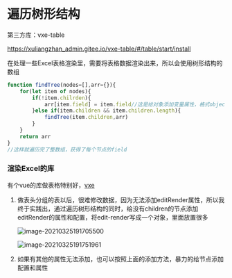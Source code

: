 # 遍历树形结构

第三方库：vxe-table

https://xuliangzhan_admin.gitee.io/vxe-table/#/table/start/install

在处理一些Excel表格渲染里，需要将表格数据渲染出来，所以会使用树形结构的数组

```js
function findTree(nodes=[],arr={}){
    for(let item of nodes){
        if(!item.chilrden){
            arr[item.field] = item.field//这是给对象添加变量属性，格式object[ver] = value,ver可以是变量也可以是不变的
        }else if(item.children && item.children.length){
            findTree(item.children,arr)
        }
    }
    return arr
}
//这样就遍历完了整数组，获得了每个节点的field
```

### 渲染Excel的库

有个vue的库做表格特别好，[vxe](https://xuliangzhan_admin.gitee.io/vxe-table/#/table/grid/group)

1. 做表头分组的表以后，很难修改数据，因为无法添加editRender属性，所以我终于实践出，通过遍历树形结构的同时，给没有children的节点添加editRender的属性和配置，将edit-render写成一个对象，里面放置很多

   ![image-20210325191705500](C:\Users\l\AppData\Roaming\Typora\typora-user-images\image-20210325191705500.png)

   ![image-20210325191751961](C:\Users\l\AppData\Roaming\Typora\typora-user-images\image-20210325191751961.png)

2. 如果有其他的属性无法添加，也可以按照上面的添加方法，暴力的给节点添加配置和属性

